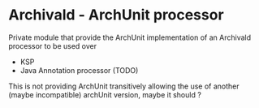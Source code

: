 # Archivald - ArchUnit processor

Private module that provide the ArchUnit implementation of an Archivald processor to be used over

* KSP
* Java Annotation processor (TODO)

This is not providing ArchUnit transitively allowing the use of another (maybe incompatible) archUnit version, maybe it
should ?
